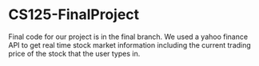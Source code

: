 # CS125-FinalProject

Final code for our project is in the final branch. We used a yahoo finance API to get real time stock market information including the current trading price of the stock that the user types in.
